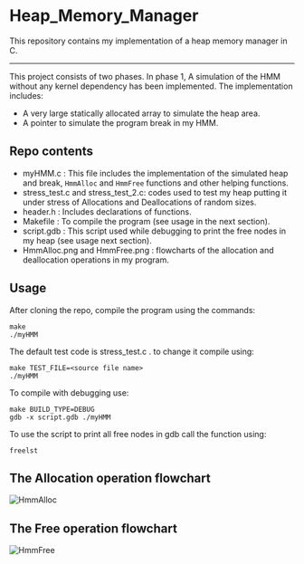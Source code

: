 # Heap_Memory_Manager
This repository contains my implementation of a heap memory manager in C.
__________________________________________________________________________________________________________
This project consists of two phases. In phase 1, A simulation of the HMM without any kernel dependency has been implemented. The implementation includes:
- A very large statically allocated array to simulate the heap area.
- A pointer to simulate the program break in my HMM.

## Repo contents

- myHMM.c : This file includes the implementation of the simulated heap and break, `HmmAlloc` and `HmmFree` functions and other helping functions.
- stress_test.c and stress_test_2.c: codes used to test my heap putting it under stress of Allocations and Deallocations of random sizes.
- header.h : Includes declarations of functions.
- Makefile : To compile the program (see usage in the next section).
- script.gdb : This script used while debugging to print the free nodes in my heap (see usage next section).
- HmmAlloc.png and HmmFree.png : flowcharts of the allocation and deallocation operations in my program.

## Usage
After cloning the repo, compile the program using the commands:
````
make     
./myHMM
````
The default test code is stress_test.c . to change it compile using:
````
make TEST_FILE=<source file name>
./myHMM
````
To compile with debugging use:
```
make BUILD_TYPE=DEBUG
gdb -x script.gdb ./myHMM
```
To use the script to print all free nodes in gdb call the function using:
```
freelst
```
## The Allocation operation flowchart
![HmmAlloc](https://github.com/user-attachments/assets/79147200-0e31-4044-9fd2-ae3a9380092a)

## The Free operation flowchart
![HmmFree](https://github.com/user-attachments/assets/8b1159b6-5113-4982-bbec-0ec9d6c1e8bc)

